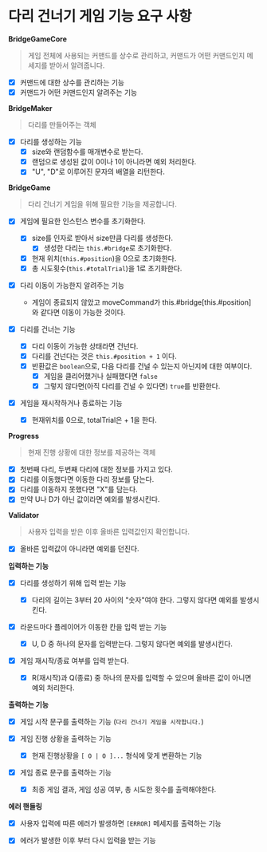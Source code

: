# 다리 건너기 게임 기능 요구 사항

**BridgeGameCore**

> 게임 전체에 사용되는 커맨드를 상수로 관리하고, 커맨드가 어떤 커맨드인지 메세지를 받아서 알려줍니다.

- [x] 커맨드에 대한 상수를 관리하는 기능
- [x] 커맨드가 어떤 커맨드인지 알려주는 기능

**BridgeMaker**

> 다리를 만들어주는 객체

- [x] 다리를 생성하는 기능
  - [x] size와 랜덤함수를 매개변수로 받는다.
  - [x] 랜덤으로 생성된 값이 0이나 1이 아니라면 예외 처리한다.
  - [x] "U", "D"로 이루어진 문자의 배열을 리턴한다.

**BridgeGame**

> 다리 건너기 게임을 위해 필요한 기능을 제공합니다.

- [x] 게임에 필요한 인스턴스 변수를 초기화한다.

  - [x] size를 인자로 받아서 size만큼 다리를 생성한다.
    - [x] 생성한 다리는 `this.#bridge`로 초기화한다.
  - [x] 현재 위치(`this.#position`)을 0으로 초기화한다.
  - [x] 총 시도횟수(`this.#totalTrial`)을 1로 초기화한다.

- [x] 다리 이동이 가능한지 알려주는 기능

  - 게임이 종료되지 않았고 moveCommand가 this.#bridge[this.#position] 와 같다면 이동이 가능한 것이다.

- [x] 다리를 건너는 기능

  - [x] 다리 이동이 가능한 상태라면 건넌다.
  - [x] 다리를 건넌다는 것은 `this.#position + 1` 이다.
  - [x] 반환값은 `boolean`으로, 다음 다리를 건널 수 있는지 아닌지에 대한 여부이다.
    - [x] 게임을 클리어했거나 실패했다면 `false`
    - [x] 그렇지 않다면(아직 다리를 건널 수 있다면) `true`를 반환한다.

- [x] 게임을 재시작하거나 종료하는 기능

  - [x] 현재위치를 0으로, totalTrial은 + 1을 한다.

**Progress**

> 현재 진행 상황에 대한 정보를 제공하는 객체

- [x] 첫번째 다리, 두번째 다리에 대한 정보를 가지고 있다.
- [x] 다리를 이동했다면 이동한 다리 정보를 담는다.
- [x] 다리를 이동하지 못했다면 "X"를 담는다.
- [x] 만약 U나 D가 아닌 값이라면 예외를 발생시킨다.

**Validator**

> 사용자 입력을 받은 이후 올바른 입력값인지 확인합니다.

- [x] 올바른 입력값이 아니라면 예외를 던진다.

**입력하는 기능**

- [x] 다리를 생성하기 위해 입력 받는 기능

  - [x] 다리의 길이는 3부터 20 사이의 "숫자"여야 한다. 그렇지 않다면 예외를 발생시킨다.

- [x] 라운드마다 플레이어가 이동한 칸을 입력 받는 기능

  - [x] U, D 중 하나의 문자를 입력받는다. 그렇지 않다면 예외를 발생시킨다.

- [x] 게임 재시작/종료 여부를 입력 받는다.

  - [x] R(재시작)과 Q(종료) 중 하나의 문자를 입력할 수 있으며 올바른 값이 아니면 예외 처리한다.

**출력하는 기능**

- [x] 게임 시작 문구를 출력하는 기능 (`다리 건너기 게임을 시작합니다.`)

- [x] 게임 진행 상황을 출력하는 기능

  - [x] 현재 진행상황을 `[ O | O ]...` 형식에 맞게 변환하는 기능

- [x] 게임 종료 문구를 출력하는 기능

  - [x] 최종 게임 결과, 게임 성공 여부, 총 시도한 횟수를 출력해야한다.

**에러 핸들링**

- [x] 사용자 입력에 따른 에러가 발생하면 `[ERROR]` 메세지를 출력하는 기능

- [x] 에러가 발생한 이후 부터 다시 입력을 받는 기능
